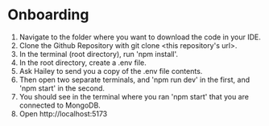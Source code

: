 # Onboarding

1. Navigate to the folder where you want to download the code in your IDE.
2. Clone the Github Repository with git clone <this repository's url>.
3. In the terminal (root directory), run 'npm install'.
4. In the root directory, create a .env file.
5. Ask Hailey to send you a copy of the .env file contents.
6. Then open two separate terminals, and 'npm run dev' in the first, and 'npm start' in the second.
7. You should see in the terminal where you ran 'npm start' that you are connected to MongoDB.
8. Open http://localhost:5173
